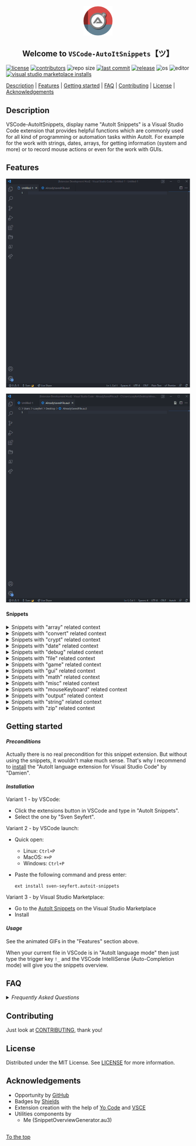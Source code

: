 #####

<p align="center">
    <img src="images/icon.png" width="80" />
    <h2 align="center">Welcome to <code>VSCode-AutoItSnippets</code>【ツ】</h2>
</p>

[![license](https://img.shields.io/badge/license-MIT-ff69b4.svg?style=flat-square&logo=spdx)](https://github.com/Sven-Seyfert/VSCode-AutoItSnippets/blob/main/LICENSE.md)
[![contributors](https://img.shields.io/github/contributors/Sven-Seyfert/VSCode-AutoItSnippets.svg?style=flat-square&logo=github)](https://github.com/Sven-Seyfert/VSCode-AutoItSnippets/graphs/contributors)
![repo size](https://img.shields.io/github/repo-size/Sven-Seyfert/VSCode-AutoItSnippets.svg?style=flat-square&logo=github)
[![last commit](https://img.shields.io/github/last-commit/Sven-Seyfert/VSCode-AutoItSnippets.svg?style=flat-square&logo=github)](https://github.com/Sven-Seyfert/VSCode-AutoItSnippets/commits/main)
[![release](https://img.shields.io/github/release/Sven-Seyfert/VSCode-AutoItSnippets.svg?style=flat-square&logo=github)](https://github.com/Sven-Seyfert/VSCode-AutoItSnippets/releases/latest)
![os](https://img.shields.io/badge/os-windows-yellow.svg?style=flat-square&logo=windows)
![editor](https://img.shields.io/badge/editor-VSCode-blueviolet.svg?style=flat-square&logo=visual-studio-code)
[![visual studio marketplace installs](https://img.shields.io/visual-studio-marketplace/i/sven-seyfert.autoit-snippets?style=flat-square&color=3C873A)](https://marketplace.visualstudio.com/items?itemName=sven-seyfert.autoit-snippets)

[Description](#description) | [Features](#features) | [Getting started](#getting-started) | [FAQ](#faq) | [Contributing](#contributing) | [License](#license) | [Acknowledgements](#acknowledgements)

## Description

VSCode-AutoItSnippets, display name "AutoIt Snippets" is a Visual Studio Code extension that provides helpful functions which are commonly used for all kind of programming or automation tasks within AutoIt. For example for the work with strings, dates, arrays, for getting information (system and more) or to record mouse actions or even for the work with GUIs.

## Features

![usage](screenshots/usageExample1.gif)

![usage](screenshots/usageExample2.gif)

#### Snippets

<details>
<summary>Snippets with "array" related context</summary>
<p>

| Snippet | Prefix | Description |
| :--- | :--- | :--- |
| ArrayCreate | !au3_arrayCreate | Create and initialize a 1D array as example. |
| ArrayCreate2d | !au3_arrayCreate2d | Create and initialize a 2d array as example. |
| ArrayDisplay | !au3_arrayDisplay | Default _ArrayDisplay with the array name as title. |
| ArrayItemsToString | !au3_arrayItemsToString | Combines all array items to a string. Similar to _ArrayToString function, but simpler. |
| FileContentToArray | !au3_fileContentToArray | File content or multiline string to array. |
| FilterEmptyLinesFromArray | !au3_filterEmptyLinesFromArray | Remove empty strings from array. |
| GetCount | !au3_getCount | Get array index count. |
| SortColumnSequenceOf2dArray | !au3_sortColumnSequenceOf2dArray | Sort column sequence alphabetically of a multidimensional array. |
| TransformToZeroBasedArray | !au3_transformToZeroBasedArray | Transform an array which starts on index one to a zero based array. |

<p>
</details>

<details>
<summary>Snippets with "convert" related context</summary>
<p>

| Snippet | Prefix | Description |
| :--- | :--- | :--- |
| Base64ToBinary | !au3_base64ToBinary | Convert a Base64 string to a binary string (vString). |
| BinaryToBase64 | !au3_binaryToBase64 | Reads a binary file and convert to Base64 string. |
| ConvertBinToInt | !au3_convertBinToInt | Convert binary to integer. |
| ConvertHexToInt | !au3_convertHexToInt | Convert hex to integer. |
| ConvertIntToBin | !au3_convertIntToBin | Convert integer to binary. |
| ConvertIntToHex | !au3_convertIntToHex | Convert integer to hex. |
| ConvertIntToOct | !au3_convertIntToOct | Convert integer to octal number. |
| HexColorInvert | !au3_hexColorInvert | Invert the given hex color. |

<p>
</details>

<details>
<summary>Snippets with "crypt" related context</summary>
<p>

| Snippet | Prefix | Description |
| :--- | :--- | :--- |
| DecryptFromUtf16LittleEndian | !au3_decryptFromUtf16LittleEndian | Decrypt from UTF16 Little Endian (UTF-16LE). |
| DecryptString | !au3_decryptString | Decrypt a encrypted string by your default crypt key to be human readable. |
| EncryptString | !au3_encryptString | Encrypt string by your default crypt key to encrypted unreadable string. |
| EncryptToUtf16LittleEndian | !au3_encryptToUtf16LittleEndian | Encrypt to UTF16 Little Endian (UTF-16LE). |

<p>
</details>

<details>
<summary>Snippets with "date" related context</summary>
<p>

| Snippet | Prefix | Description |
| :--- | :--- | :--- |
| CalendarWeekToDays | !au3_calendarWeekToDays | Get an array of days from the given calendar week. |
| GetDateDiffByBoundary | !au3_getDateDiffByBoundary | Get date diff by boundary (e. g. 90 days from the current day). |
| GetDateTime | !au3_getDateTime | Get current date and time as a timestamp. |
| GetHHMMSSOfSeconds | !au3_getHHMMSSOfSeconds | Get hours, minutes and seconds of given seconds (reverse of _getSecondsOfHHMMSS). |
| GetSecondsOfHHMMSS | !au3_getSecondsOfHHMMSS | Get seconds of given hours, minutes and seconds (reverse of _getHHMMSSOfSeconds). |
| GetTimerDiffInSecOrMin | !au3_getTimerDiffInSecOrMin | Get timer diff in seconds or minutes. |

<p>
</details>

<details>
<summary>Snippets with "debug" related context</summary>
<p>

| Snippet | Prefix | Description |
| :--- | :--- | :--- |
| DoesFunctionExists | !au3_doesFunctionExists | Check function exists by name of the function in the given file. |
| GetListOfAllFunctions | !au3_getListOfAllFunctions | List all functions of the given file to an array. |
| GetListOfAllVariables | !au3_getListOfAllVariables | List all variables of the given file to an array. |

<p>
</details>

<details>
<summary>Snippets with "file" related context</summary>
<p>

| Snippet | Prefix | Description |
| :--- | :--- | :--- |
| AddBackslashToPathEnd | !au3_addBackslashToPathEnd | Ensure trailing backslash for a path. |
| AppendToFile | !au3_appendToFile | Append text to file. |
| CreateFileWithSpecificSize | !au3_createFileWithSpecificSize | Create a dummy file with a specific file size. |
| ExistsNotAllowedCharacters | !au3_existsNotAllowedCharacters | Check string for not allowed characters regarding a file renaming action. |
| FileExistsBranch | !au3_fileExistsBranch | Check condition for file or directory exists. |
| GetFileContent | !au3_getFileContent | Get file content to string. |
| GetFileProperties | !au3_getFileProperties | Get all possible file properties to array. |
| GetFilePropertyValue | !au3_getFilePropertyValue | Get specific file property value. |
| GetFileShare | !au3_getFileShare | Get a list of FileShares as array. |
| GetJustFileExtension | !au3_getJustFileExtension | Get just the file extension of a file name or file path. |
| GetJustFileName | !au3_getJustFileName | Get just the file name of a file path (including the file extension). |
| GetJustPathOfFile | !au3_getJustPathOfFile | Get just the path of a file. |
| IsFileInUse | !au3_isFileInUse | Check is file in use by another process. |
| OpenFolder | !au3_openFolder | Open a given folder. |
| RelativeToAbsolutePath | !au3_relativeToAbsolutePath | Resolve relative path to absolute path. |
| SaveBinaryToFile | !au3_saveBinaryToFile | Create a binary file out of a binary string (vString). See _base64ToBinary function. |
| SetMaxDirectories | !au3_setMaxDirectories | Remove directories until the maximum count of directories is reached (e. g. for log directories with a timestamp as name). |
| SetMaxFiles | !au3_setMaxFiles | Remove files until the maximum count of files is reached (e. g. for log files with a timestamp as name). |
| SortFileByAscOrDesc | !au3_sortFileByAscOrDesc | Sort file content ascending or descending. |
| WriteFile | !au3_writeFile | Create or overwrite a file with the given content. |

<p>
</details>

<details>
<summary>Snippets with "game" related context</summary>
<p>

| Snippet | Prefix | Description |
| :--- | :--- | :--- |
| GetDistanceByPythagoras | !au3_getDistanceByPythagoras | Get the distance from one point to an other point by Pythagoras. |
| IsKeyPressed | !au3_isKeyPressed | Indicates that a key of the keyboard is pressed. Returns the boolean. |
| IsKeyReleased | !au3_isKeyReleased | Indicates that a key of the keyboard was released after it was pressed. Returns the boolean. |
| IsPointPositionBetween | !au3_isPointPositionBetween | Detects whether the position of a point is between two other positions. |

<p>
</details>

<details>
<summary>Snippets with "gui" related context</summary>
<p>

| Snippet | Prefix | Description |
| :--- | :--- | :--- |
| GetLabelSize | !au3_getLabelSize | Get the label size (with or height in pixel). |
| GetMouseWheelMovementDirection | !au3_getMouseWheelMovementDirection | Get the mouse wheel movement direction (mouse wheel detection) on the created GUI. |
| GetRandomColor | !au3_getRandomColor | Get random color as html hex color (#) or as variant color (0x). |
| GetTaskbarHeight | !au3_getTaskbarHeight | Get the height of windows taskbar. |
| GetWindowHandle | !au3_getWindowHandle | Get window handle by title. |
| GuiAllowedInputs | !au3_guiAllowedInputs | Control GUI input data by allowed input values (keystrokes). |
| GuiAnimation | !au3_guiAnimation | Animates GUI appearance or disappearance by specific slide animations. |
| GuiControlCreateBorder | !au3_guiControlCreateBorder | Creates a colored border for a specific control like label or for the whole GUI. |
| GuiFadeIn | !au3_guiFadeIn | Fade GUI window in. |
| GuiFadeOut | !au3_guiFadeOut | Fade GUI window out. |
| GuiInputFilterWMCommand | !au3_guiInputFilterWMCommand | Watch and filter specific GUI input controls by specific RegEx pattern. |
| GuiSetWinToCenter | !au3_guiSetWinToCenter | Set window to center on screen. |
| GuiWindowShakeAsHint | !au3_guiWindowShakeAsHint | Let the window shake a bit as a popup hint. |
| IsFocusOnGui | !au3_isFocusOnGui | Is given GUI in focus (window exists, window is visible, window is enabled and window is active). |
| IsMouseOnGui | !au3_isMouseOnGui | Is mouse over the GUI. |
| SetVisualStateOfStartBar | !au3_setVisualStateOfStartBar | Toggle visual state of the windows start bar. |
| ShowToolTipInfo | !au3_showToolTipInfo | Show tool tip text with padding. |
| StartBarToggle | !au3_startBarToggle | Show or hide windows start bar. |
| ToggleControlVisibility | !au3_toggleControlVisibility | Toggle the visibility of an control depending of it's current state. |

<p>
</details>

<details>
<summary>Snippets with "math" related context</summary>
<p>

| Snippet | Prefix | Description |
| :--- | :--- | :--- |
| Get_GreatestCommonDivisor_LeastCommonMultiple | !au3_get_GreatestCommonDivisor_LeastCommonMultiple | Get 'greatest common divisor' and 'least common multiple' of to numbers. |
| IsNumberOdd | !au3_isNumberOdd | Is number odd or even. |
| KilometresToMiles | !au3_kilometresToMiles | Calculates the miles of given kilometers. |
| MilesToKilometres | !au3_milesToKilometres | Calculates the kilometers of given miles. |

<p>
</details>

<details>
<summary>Snippets with "misc" related context</summary>
<p>

| Snippet | Prefix | Description |
| :--- | :--- | :--- |
| DeleteCurrentScriptAfterRun | !au3_deleteCurrentScriptAfterRun | Delete current script after execution (after run). |
| GetMacOrIpAddress | !au3_getMacOrIpAddress | Get MAC address or if not found the IP address. |
| GetMonitorResolution | !au3_getMonitorResolution | Get monitor resolution data as array. |
| GetProcessPathByPid | !au3_getProcessPathByPid | Get process path by process id (PID). |
| MsgBoxWithoutStop | !au3_msgBoxWithoutStop | Show a message box without stop/pause the program execution. |
| RunProgram | !au3_runProgram | Runs external program with or without parameter in a quite robust way. |
| SetDisplayResolution | !au3_setDisplayResolution | Set display resolution to specific display width and height. |
| TalkOverPcVoice | !au3_talkOverPcVoice | Let the computer read out your text by the use of the SAPI API. |
| Template | !au3_template | Creates a short script template to structure your code. |
| ToggleDesktopIcons | !au3_toggleDesktopIcons | Toggles the visibility of the desktop icons. |

<p>
</details>

<details>
<summary>Snippets with "mouseKeyboard" related context</summary>
<p>

| Snippet | Prefix | Description |
| :--- | :--- | :--- |
| DrawRecordedMouseMovesFromFile | !au3_drawRecordedMouseMovesFromFile | Draw recorded mouse moves (like a curve) from data of a file (see function _recordMouseMovesToConsole). |
| MouseDragAndDrop | !au3_mouseDragAndDrop | Drag and drop mouse action. Mouse click, dragging to the target position and release (drop) mouse key. |
| PressKeyOrSendStringSeveralTimes | !au3_pressKeyOrSendStringSeveralTimes | Press key (keystroke) or send a string several times. |
| RecordMouseMovesToConsole | !au3_recordMouseMovesToConsole | Record mouse move as 'MouseMove(...)' string to console. Which is a preparation step for function _drawRecordedMouseMovesFromFile. |

<p>
</details>

<details>
<summary>Snippets with "output" related context</summary>
<p>

| Snippet | Prefix | Description |
| :--- | :--- | :--- |
| ConsoleWriteUnicodeChars | !au3_consoleWriteUnicodeChars | Write Unicode characters to the console. |
| GetAutoItEnvironmentInfos | !au3_getAutoItEnvironmentInfos | Get AutoIt environment information. |
| GetCommandLineOutput | !au3_getCommandLineOutput | Read command line output (result of a given command) to string. |
| GetComputerInfos | !au3_getComputerInfos | Get computer information. |
| NewLine | !au3_newLine | Get one newline (carriage return and line feed) by default or multiple newlines by optional parameter. |
| Print | !au3_print | Extends the default ConsoleWrite function by a default line break and optionally by start- and trailing pipe sign for better notice of whitespaces. |

<p>
</details>

<details>
<summary>Snippets with "string" related context</summary>
<p>

| Snippet | Prefix | Description |
| :--- | :--- | :--- |
| CreateRandomText | !au3_createRandomText | Create a random text (string based on different modi). |
| GetGuid | !au3_getGuid | Get a valid GUID. |
| GetGuidSegment | !au3_getGuidSegment | Get GUID segment which is used in function _getGuid. |
| GetUniqueMachineGuidString | !au3_getUniqueMachineGuidString | Get unique machine guid as string. |
| NormalizeStringLength | !au3_normalizeStringLength | Normalize string length for a good looking table like output result. |
| SplitStringByCountToArray | !au3_splitStringByCountToArray | Split a long string by defined count to an array. |
| StringProperWithoutSpaces | !au3_stringProperWithoutSpaces | Reformat the given string to proper case without spaces ('This string will be reformated to proper case without spaces' => 'ThisStringWillBeReformatedToProperCaseWithoutSpaces'). |
| StringProperWithSpaces | !au3_stringProperWithSpaces | Reformat the given string to proper case with spaces ('ThisStringWillBeReformatedToStringProperCaseWithSpaces' => 'This String Will Be Reformated To String Proper Case With Spaces'). |

<p>
</details>

<details>
<summary>Snippets with "zip" related context</summary>
<p>

| Snippet | Prefix | Description |
| :--- | :--- | :--- |
| CreateZipArchive | !au3_createZipArchive | Creates a zip archive by windows built in functionality. |
| ExtractZipArchive | !au3_extractZipArchive | Extract a zip archive by windows built in functionality. |
| ExtractZipVia7z | !au3_extractZipVia7z | Extract zip archive by 7z call. |

<p>
</details>

## Getting started

#### *Preconditions*

Actually there is no real precondition for this snippet extension.
But without using the snippets, it wouldn't make much sense.
That's why I recommend to [install](https://marketplace.visualstudio.com/items?itemName=Damien.autoit) the "AutoIt language extension for Visual Studio Code" by "Damien".

#### *Installation*

Variant 1 - by VSCode:

- Click the extensions button in VSCode and type in "AutoIt Snippets".
- Select the one by "Sven Seyfert".

Variant 2 - by VSCode launch:

- Quick open:
  - Linux: `Ctrl+P`
  - MacOS: `⌘+P`
  - Windows: `Ctrl+P`
- Paste the following command and press enter:

  ```
  ext install sven-seyfert.autoit-snippets
  ```

Variant 3 - by Visual Studio Marketplace:

- Go to the [AutoIt Snippets](https://marketplace.visualstudio.com/items?itemName=sven-seyfert.autoit-snippets) on the Visual Studio Marketplace
- Install

#### *Usage*

See the animated GIFs in the "Features" section above.

When your current file in VSCode is in "AutoIt language mode" then just type the trigger key `!_` and the VSCode IntelliSense (Auto-Completion mode) will give you the snippets overview.

## FAQ

<details>
<summary><i>Frequently Asked Questions</i></summary><br>

  <details>
  <summary><code>1. How to [...]</code></summary><p>

  **Q:** Is there a frequently asked question already?<br>
  **A:** No, not yet.

  <br></p></details>

  <details>
  <summary><code>2. How to [...]</code></summary><p>

  **Q:** [...]?<br>
  **A:** [...].

  <br></p></details>

</details>

## Contributing

Just look at [CONTRIBUTING](https://github.com/Sven-Seyfert/VSCode-AutoItSnippets/blob/main/docs/CONTRIBUTING.md), thank you!

## License

Distributed under the MIT License. See [LICENSE](https://github.com/Sven-Seyfert/VSCode-AutoItSnippets/blob/main/LICENSE.md) for more information.

## Acknowledgements

- Opportunity by [GitHub](https://github.com)
- Badges by [Shields](https://shields.io)
- Extension creation with the help of [Yo Code](https://github.com/Microsoft/vscode-generator-code) and [VSCE](https://github.com/microsoft/vscode-vsce)
- Utilities components by
  - Me (SnippetOverviewGenerator.au3)

##

[To the top](#)
